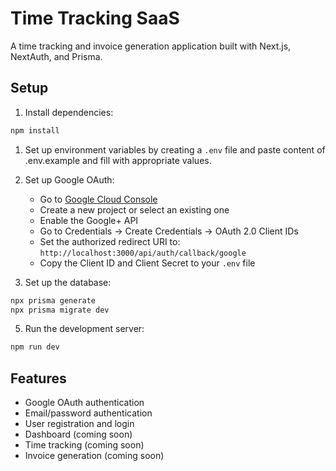 # Time Tracking SaaS

A time tracking and invoice generation application built with Next.js, NextAuth, and Prisma.

## Setup

1. Install dependencies:

```bash
npm install
```

1. Set up environment variables by creating a `.env` file and paste content of .env.example and fill with appropriate values.

2. Set up Google OAuth:

   - Go to [Google Cloud Console](https://console.cloud.google.com/)
   - Create a new project or select an existing one
   - Enable the Google+ API
   - Go to Credentials → Create Credentials → OAuth 2.0 Client IDs
   - Set the authorized redirect URI to: `http://localhost:3000/api/auth/callback/google`
   - Copy the Client ID and Client Secret to your `.env` file

3. Set up the database:

```bash
npx prisma generate
npx prisma migrate dev
```

5. Run the development server:

```bash
npm run dev
```

## Features

- Google OAuth authentication
- Email/password authentication
- User registration and login
- Dashboard (coming soon)
- Time tracking (coming soon)
- Invoice generation (coming soon)

